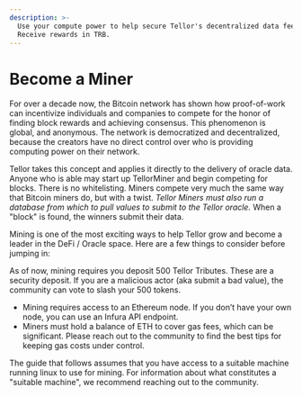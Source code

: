 ```yaml
---
description: >-
  Use your compute power to help secure Tellor's decentralized data feeds.
  Receive rewards in TRB.
---
```


# Become a Miner

For over a decade now, the Bitcoin network has shown how proof-of-work can incentivize individuals and companies to compete for the honor of finding block rewards and achieving consensus. This phenomenon is global, and anonymous. The network is democratized and decentralized, because the creators have no direct control over who is providing computing power on their network. 

Tellor takes this concept and applies it directly to the delivery of oracle data. Anyone who is able may start up TellorMiner and begin competing for blocks. There is no whitelisting. Miners compete very much the same way that Bitcoin miners do, but with a twist. _Tellor Miners must also run a database from which to pull values to submit to the Tellor oracle._ When a "block" is found, the winners submit their data. 

Mining is one of the most exciting ways to help Tellor grow and become a leader in the DeFi / Oracle space. Here are a few things to consider before jumping in:

As of now, mining requires you deposit 500 Tellor Tributes. These are a security deposit. If you are a malicious actor \(aka submit a bad value\), the community can vote to slash your 500 tokens.

* Mining requires access to an Ethereum node. If you don’t have your own node, you can use an Infura API endpoint.
* Miners must hold a balance of ETH to cover gas fees, which can be significant. Please reach out to the community to find the best tips for keeping gas costs under control.

The guide that follows assumes that you have access to a suitable machine running linux to use for mining. For information about what constitutes a "suitable machine", we recommend reaching out to the community. 

